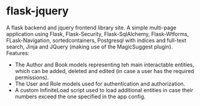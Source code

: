 # flask-jquery
A flask backend and jquery frontend library site.
A simple multi-page application using Flask, Flask-Security, Flask-SqlAlchemy, Flask-Wtforms, FLask-Navigation, sortedcontainers, Postgresql with indices and full-text search, Jinja and JQuery (making use of the MagicSuggest plugin).
Features:
* The Author and Book models representing teh main interactable entities, which can be added, deleted and edited (in case a user has the required permissions).
* The User and Role models used for authentication and authorization.
* A custom InfiniteLoad script used to load additional entities in case their numbers exceed the one specified in the app config. 
